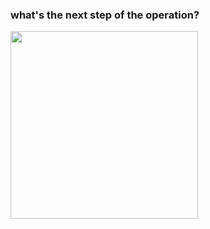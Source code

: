 <h3 align="left">what's the next step of the operation?</h3>
<img align="left" src="https://media1.tenor.com/m/aLhnXVU9JjYAAAAd/fy-sad-fy-fireworks.gif" width="300" />

